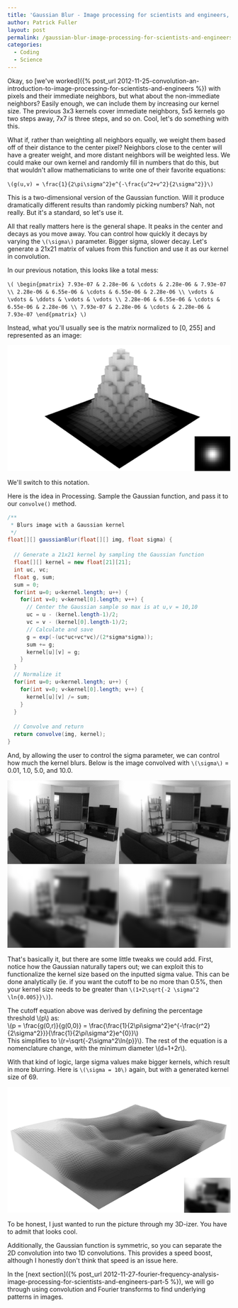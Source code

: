 ```yaml
---
title: 'Gaussian Blur - Image processing for scientists and engineers, Part 4'
author: Patrick Fuller
layout: post
permalink: /gaussian-blur-image-processing-for-scientists-and-engineers-part-4/
categories:
  - Coding
  - Science
---
```


Okay, so [we've worked]({% post_url 2012-11-25-convolution-an-introduction-to-image-processing-for-scientists-and-engineers %})
with pixels and their immediate neighbors, but what about the non-immediate
neighbors? Easily enough, we can include them by increasing our kernel size.
The previous 3x3 kernels cover immediate neighbors, 5x5 kernels go two steps
away, 7x7 is three steps, and so on. Cool, let's do something with this.

What if, rather than weighting all neighbors equally, we weight them based off
of their distance to the center pixel? Neighbors close to the center will have a
greater weight, and more distant neighbors will be weighted less. We could make
our own kernel and randomly fill in numbers that do this, but that wouldn't allow
mathematicians to write one of their favorite equations:

`\(g(u,v) = \frac{1}{2\pi\sigma^2}e^{-\frac{u^2+v^2}{2\sigma^2}}\)`

This is a two-dimensional version of the Gaussian function. Will it produce
dramatically different results than randomly picking numbers? Nah, not really.
But it's a standard, so let's use it.

All that really matters here is the general shape. It peaks in the center and
decays as you move away. You can control how quickly it decays by varying the
`\(\sigma\)` parameter. Bigger sigma, slower decay. Let's generate a 21x21 matrix of values from this function and use it as our kernel in convolution.

In our previous notation, this looks like a total mess:

`\(
\begin{pmatrix}
7.93e-07 & 2.28e-06 & \cdots & 2.28e-06 & 7.93e-07 \\
2.28e-06 & 6.55e-06 & \cdots & 6.55e-06 & 2.28e-06 \\
\vdots & \vdots & \ddots & \vdots & \vdots \\
2.28e-06 & 6.55e-06 & \cdots & 6.55e-06 & 2.28e-06 \\
7.93e-07 & 2.28e-06 & \cdots & 2.28e-06 & 7.93e-07
\end{pmatrix}
\)`

Instead, what you'll usually see is the matrix normalized to [0, 255] and
represented as an image:

![](/img/gauss_kernel.png)

We'll switch to this notation.

Here is the idea in Processing. Sample the Gaussian function, and pass it to our
`convolve()` method.

```java
/**
 * Blurs image with a Gaussian kernel
 */
float[][] gaussianBlur(float[][] img, float sigma) {

  // Generate a 21x21 kernel by sampling the Gaussian function
  float[][] kernel = new float[21][21];
  int uc, vc;
  float g, sum;
  sum = 0;
  for(int u=0; u<kernel.length; u++) {
    for(int v=0; v<kernel[0].length; v++) {
      // Center the Gaussian sample so max is at u,v = 10,10
      uc = u - (kernel.length-1)/2;
      vc = v - (kernel[0].length-1)/2;
      // Calculate and save
      g = exp(-(uc*uc+vc*vc)/(2*sigma*sigma));
      sum += g;
      kernel[u][v] = g;
    }
  }
  // Normalize it
  for(int u=0; u<kernel.length; u++) {
    for(int v=0; v<kernel[0].length; v++) {
      kernel[u][v] /= sum;
    }
  }

  // Convolve and return
  return convolve(img, kernel);
}
```

And, by allowing the user to control the sigma parameter, we can control how much
the kernel blurs. Below is the image convolved with `\(\sigma\)` = 0.01, 1.0,
5.0, and 10.0.

![](/img/blurred_rooms.png)

That's basically it, but there are some little tweaks we could add. First, notice
how the Gaussian naturally tapers out; we can exploit this to functionalize the
kernel size based on the inputted sigma value. This can be done analytically (ie.
if you want the cutoff to be no more than 0.5%, then your kernel size needs to be
greater than `\(1+2\sqrt{-2 \sigma^2 \ln{0.005}}\)`).

<p class="alert-info">
The cutoff equation above was derived by defining the percentage threshold \(p\) as:
<br />
\(p = \frac{g(0,r)}{g(0,0)} = \frac{\frac{1}{2\pi\sigma^2}e^{-\frac{r^2}{2\sigma^2}}}{\frac{1}{2\pi\sigma^2}e^{0}}\)
<br />
This simplifies to \(r=\sqrt{-2\sigma^2\ln{p}}\). The rest of the equation is
a nomenclature change, with the minimum diameter \(d=1+2r\).
</p>

With that kind of logic, large sigma values make bigger kernels, which result
in more blurring. Here is `\(\sigma = 10\)` again, but with a generated kernel
size of 69.

![](/img/gauss_room.png)

To be honest, I just wanted to run the picture through my 3D-izer. You have to
admit that looks cool.

Additionally, the Gaussian function is symmetric, so you can separate the 2D
convolution into two 1D convolutions. This provides a speed boost, although I
honestly don't think that speed is an issue here.

In the [next section]({% post_url 2012-11-27-fourier-frequency-analysis-image-processing-for-scientists-and-engineers-part-5 %}),
we will go through using convolution and Fourier transforms to find underlying
patterns in images.

